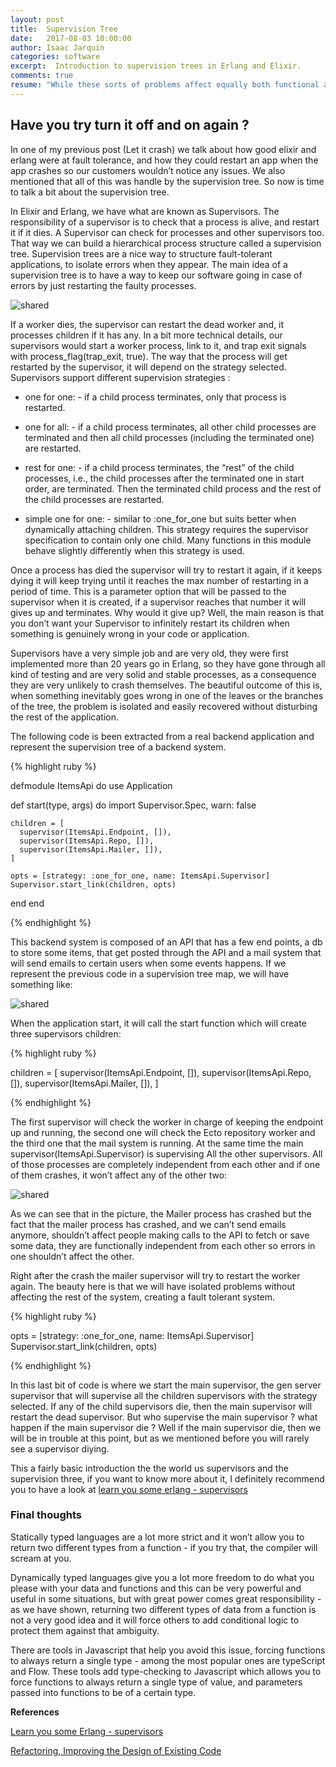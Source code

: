 ```yaml
---
layout: post
title:  Supervision Tree
date:   2017-08-03 10:00:00
author: Isaac Jarquin
categories: software
excerpt:  Introduction to supervision trees in Erlang and Elixir.
comments: true
resume: "While these sorts of problems affect equally both functional and OOP programming, we are going to be talking primarily about functional programming, mainly because the style of coding used in this example is functional, but everything in this post can be extrapolated into the OOP world ..."
---
```


## Have you try turn it off and on again ?

In one of my previous post (Let it crash) we talk about how good elixir and erlang were at fault tolerance, and how they could restart an app when the app crashes so our customers wouldn’t notice any issues. We also mentioned that all of this was handle by the supervision tree. So now is time to talk a bit about the supervision tree.

In Elixir and Erlang, we have what are known as Supervisors. The responsibility of a supervisor is to check that a process is alive, and restart it if it dies.  A Supervisor can check for processes and other supervisors too. That way we can build a hierarchical process structure called a supervision tree. Supervision trees are a nice way to structure fault-tolerant applications, to isolate errors when they appear. The main idea of a supervision tree is to have a way to keep our software going in case of errors by just restarting the faulty processes.

![shared](/images/functional-programming/erlang/supervision-tree-general.jpg)


If a worker dies, the supervisor can restart the dead worker and, it processes children if it has any. In a bit more technical details, our supervisors would start a worker process, link to it, and trap exit signals with process_flag(trap_exit, true). The way that the process will get restarted by the supervisor, it will depend on the strategy selected. Supervisors support different supervision strategies :

* one for one: - if a child process terminates, only that process is restarted.

* one for all: - if a child process terminates, all other child processes are terminated and then all child processes (including the terminated one) are restarted.

* rest for one: - if a child process terminates, the “rest” of the child processes, i.e., the child processes after the terminated one in start order, are terminated. Then the terminated child process and the rest of the child processes are restarted.

* simple one for one: - similar to :one_for_one but suits better when dynamically attaching children. This strategy requires the supervisor specification to contain only one child. Many functions in this module behave slightly differently when this strategy is used.

Once a process has died the supervisor will try to restart it again, if it keeps dying it will keep trying until it reaches the max number of restarting in a period of time. This is a parameter option that will be passed to the supervisor when it is created, if a supervisor reaches that number it will gives up and terminates. Why would it give up? Well, the main reason is that you don’t want your Supervisor to infinitely restart its children when something is genuinely wrong in your code or application.

Supervisors have a very simple job and are very old, they were first implemented more than 20 years go in Erlang, so they have gone through all kind of testing and are very solid and stable processes, as a consequence they are very unlikely to crash themselves. The beautiful outcome of this is, when something inevitably goes wrong in one of the leaves or the branches of the tree, the problem is isolated and easily recovered without disturbing the rest of the application.

The following code is been extracted from a real backend application and represent the supervision tree of a backend system.


{% highlight ruby %}

defmodule ItemsApi do
  use Application

  def start(type, args) do
    import Supervisor.Spec, warn: false

    children = [
      supervisor(ItemsApi.Endpoint, []),
      supervisor(ItemsApi.Repo, []),
      supervisor(ItemsApi.Mailer, []),
    ]

    opts = [strategy: :one_for_one, name: ItemsApi.Supervisor]
    Supervisor.start_link(children, opts)
  end
end

{% endhighlight %}

This backend system is composed of an API that has a few end points, a db to store some items, that get posted through the API and a mail system that will send emails to certain users when some events happens. If we represent the previous code in a supervision tree map, we will have something like:

![shared](/images/functional-programming/erlang/supervision-tree.jpg)

When the application start, it will call the start function which will create three supervisors children:

{% highlight ruby %}

children = [
  supervisor(ItemsApi.Endpoint, []),
  supervisor(ItemsApi.Repo, []),
  supervisor(ItemsApi.Mailer, []),
]

{% endhighlight %}

The first supervisor will check the worker in charge of keeping  the endpoint up and running, the second one will check the Ecto repository worker and the third one that the mail system is running. At the same time the main supervisor(ItemsApi.Supervisor) is supervising All the other supervisors. All of those processes are completely independent from each other and if one of them crashes, it won’t affect any of the other two:

![shared](/images/functional-programming/erlang/supervision-tree-mailer-worker-crashed.jpg)

As we can see that in the picture, the Mailer process has crashed but the fact that the mailer process has crashed, and we can’t send emails anymore, shouldn’t affect people making calls to the API to fetch or save some data, they are functionally independent from each other so errors in one shouldn’t affect the other.

Right after the crash the mailer supervisor will try to restart the worker again. The beauty here is that we will have isolated problems without affecting the rest of the system, creating a fault tolerant system.

{% highlight ruby %}

opts = [strategy: :one_for_one, name: ItemsApi.Supervisor]
Supervisor.start_link(children, opts)

{% endhighlight %}

In this last bit of code is where we start the main supervisor, the gen server supervisor that will supervise all the children supervisors with the strategy selected. If any of the child supervisors die, then the main supervisor will restart the dead supervisor. But who supervise the main supervisor ? what happen if the main supervisor die ? Well if the main supervisor die, then we will be in trouble at this point, but as we mentioned before you will rarely see a supervisor diying.

This a fairly basic introduction the the world us supervisors and the supervision three, if you want to know more about it, I definitely recommend you to have a look at
[learn you some erlang - supervisors](http://learnyousomeerlang.com/supervisors)


### Final thoughts

Statically typed languages are a lot more strict and it won’t allow you to return two different types from a function - if you try that, the compiler will scream at you.

Dynamically typed languages give you a lot more freedom to do what you please with your data and functions and this can be very powerful and useful in some situations, but with great power comes great responsibility - as we have shown, returning two different types of data from a function is not a very good idea and it will force others to add conditional logic to protect them against that ambiguity.

There are tools in Javascript that help you avoid this issue, forcing functions to always return a single type - among the most popular ones are typeScript and Flow. These tools add type-checking to Javascript which allows you to force functions to always return a single type of value, and parameters passed into functions to be of a certain type.

<b>References</b>

[Learn you some Erlang - supervisors](http://learnyousomeerlang.com/supervisors)

[Refactoring, Improving the Design of Existing Code](https://books.google.co.uk/books/about/Refactoring.html?id=1MsETFPD3I0C)
